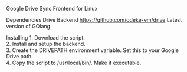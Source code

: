 Google Drive Sync Frontend for Linux

Dependencies
	Drive Backend
		https://github.com/odeke-em/drive
	Latest version of GOlang

Installing
	1.  Download the script.  
	2.  Install and setup the backend.  
	3.  Create the DRIVEPATH environment variable.  Set this to your Google Drive path.  
	4.  Copy the script to /usr/local/bin/.  Make it executable.  
